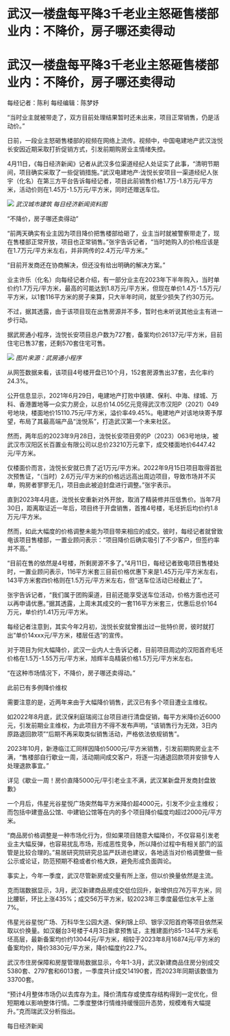 # 武汉一楼盘每平降3千老业主怒砸售楼部 业内：不降价，房子哪还卖得动

# 武汉一楼盘每平降3千老业主怒砸售楼部 业内：不降价，房子哪还卖得动

每经记者：陈利 每经编辑：陈梦妤

“当时业主就被带走了，双方目前处理结果暂时还未出来，项目正常销售，仍是活动价。”

日前，一段业主怒砸售楼部的视频在网络上流传。视频中，中国电建地产武汉泷悦长安因近期采取打折促销方式，引发前期购房业主情绪失控。

4月11日，《每日经济新闻》记者从武汉多位渠道经纪人处证实了此事，“清明节期间，项目确实采取了一些促销措施。”武汉电建地产·泷悦长安项目一渠道经纪人张宇（化名）在第三方平台告诉每经记者，项目此前销售价格1.7万-1.8万元/平方米，活动价则在1.45万-1.5万元/平方米，同时还赠送车位。

![](https://inews.gtimg.com/news_bt/OiSh0kHIzRtVZoAgE8NOxJeSsGV4MQ2puzWH1s2ZLi_n0AA/1000)
_武汉城市建筑 每日经济新闻资料图_

“不降价，房子哪还卖得动”

“前两天确实有业主因为项目降价把售楼部给砸了，业主当时就被警察带走了，现在售楼部正常开放，项目也正常销售。”张宇告诉记者，“当时她购入的价格应该是在1.7万元/平方米左右，并非网传的2.4万元/平方米。”

“目前开发商还在协商解决，但还没有给出明确的解决方案。”

业主许乐（化名）向每经记者介绍，有一部分业主在2023年下半年购入，当时单价约1.7万元/平方米，最高的可能达到1.8万元/平方米，但现在单价1.4万-1.5万元/平方米，以1套116平方米的房子来算，只大半年时间，就至少损失了约30万元。

不过，据其透露，由于该项目现在出售房源并不多，暂时也未听说其他业主有进一步行动。

据武房通小程序，泷悦长安项目总户数为727套，备案均价26137元/平方米，目前住宅已售37套，还剩570套住宅可售。

![](https://inews.gtimg.com/news_bt/OO7fFYl77_r93Z7nbt30zkutW89al_zExjKdf8xSsSiA0AA/1000)
_图片来源：武房通小程序_

从网签数据来看，该项目4号楼开盘已10个月，152套房源售出37套，去化率约24.3%。

公开信息显示，2021年6月29日，电建地产打败中铁建、保利、中海、绿城、万科、香港置地等一众实力房企，以总价14.05亿元竞得武汉市汉阳P（2021）049号地块，楼面地价15110.75元/平方米，溢价率49.45%。电建地产对该地块寄予厚望，布局了其最高端产品“泷悦系”，打造武汉第一个未来社区。

然而，两年后的2023年9月28日，泷悦长安项目旁的P（2023）063号地块，被武汉市汉阳区长百置业有限公司以总价23210万元拿下，成交楼面地价6447.42元/平方米。

仅楼面价而言，泷悦长安就已贵了近1万元/平方米。2022年9月15日项目取得首批次预售证，“（当时）2.6万元/平方米的价格远远高出周边项目，导致市场并不买单，购房者寥寥无几，项目由此被迫封盘进行调整。”张宇表示。

直到2023年4月底，泷悦长安重新对外开放，取消了精装修并压低售价。当年7月30日，距离取证近一年后，项目终于开盘销售，首推4号楼，毛坯折后均价约1.8万元/平方米。

然而，如此大幅度的价格调整未能为项目带来相应的成交。彼时，每经记者就曾致电该项目售楼部，一置业顾问表示：“项目降价后确实吸引了不少客户，但签约率并不高。”

“目前在售的依然是4号楼，所剩房源不多了。”4月11日，每经记者致电项目售楼处时，一置业顾问表示，116平方米套三目前价格优惠下来是1.45万元/平方米左右，143平方米套四价格则在1.5万元/平方米左右，但“送车位活动已经截止了”。

张宇告诉记者，“我们属于团购渠道，目前还能享受送车位活动，价格方面也还可以再申请优惠。”据其透露，上周末其成交的一套116平方米套三，优惠后总价164万元，单价约1.41万元/平方米。

每经记者注意到，其实今年2月初，泷悦长安就曾推出过一批特价房，彼时就打出“单价14xxx元/平方米，楼层任选”的宣传。

对于项目为何大幅降价，武汉一业内人士告诉记者，目前项目周边的汉阳首府毛坯价格在1.5万-1.55万元/平方米，旭辉半岛精装价格1.5万元/平方米左右。

“在这种市场情况下，不降价，房子哪还卖得动。”

此前已有多例降价维权

需要注意的是，近两年来由于大幅降价销售，武汉已有多个项目遭业主维权。

如2022年8月底，武汉保利庭瑞阅江台项目进行清盘促销，每平方米降价近6000元，引发前期业主维权，为此项目方不得不发布声明，“该销售行为无效，3日内原路退回款项”“后期不再采取类似销售活动，严格依法依规销售”。

2023年10月，新港临江汇同样因降价5000元/平方米销售，引发前期购房业主不满，“售楼部自行歇业一周，活动期间成交客户，将逐一沟通退回款项并安排专人处理退款事宜。”

详见《歇业一周！房价直降5000元/平引老业主不满，武汉某新盘开发商封盘致歉》

一个月后，伟星光谷星悦广场突然每平方米降价超4000元，引发不少业主维权；而包括中建壹品公馆、中建铂公馆等在内的多个项目降价幅度均超过2000元/平方米。

“商品房价格调整是一种市场化行为，但如果项目随意大幅降价，不仅容易引发老业主大幅反弹，也容易扰乱市场，形成恶性竞争，所以降价过程中有相关部门的监管是比较合理的。”易居研究院研究总监严跃进也建议，各地适当对价格调整做一些公示或论证，防范预期不稳或者价格大跌，避免形成负面舆论。

事实上，今年一季度，武汉尽管新房成交量有所上涨，但以价换量依然是主流。

克而瑞数据显示，3月，武汉新建商品房成交低位回升，新增供应76万平方米，同比腰斩，环比上涨435%；成交56万平方米，较2023年三季度最低位水平上涨7%。

伟星光谷星悦广场、万科华生公园大道、保利锦上印、银孚汉阳首府等项目依然采取以价换量。如汉樾台3号楼于4月3日新拿预售证，主推建面约85-134平方米毛坯高层，最新备案均价约13044元/平方米，相较于2023年8月16874元/平方米的备案均价，降价3830元/平方米，降价幅度约22.7%。

武汉市住房保障和房屋管理局数据显示，今年1-3月，武汉新建商品住房分别成交5380套、2797套和6013套，一季度共计成交14190套，而2023年同期该数值为33700套。

“预计4月整体市场仍以去库存为主。降价清库存或使库存结构得到一定优化，但短期难以影响整体行情。二季度整体行情维持缓慢回升态势，规模难有大幅提升。”克而瑞武汉分析指出。

每日经济新闻


